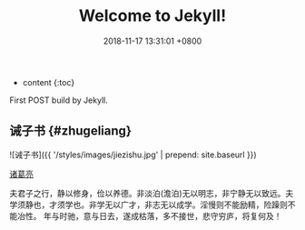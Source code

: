 ﻿---
layout: post
title:  "Welcome to Jekyll!"
date:   2018-11-17 13:31:01 +0800
categories: jekyll
tag: jekyll
---

* content
{:toc}


First POST build by Jekyll.


诫子书				{#zhugeliang}
------------------------

![诫子书]({{ '/styles/images/jiezishu.jpg' | prepend: site.baseurl  }})


[诸葛亮](#)


夫君子之行，静以修身，俭以养德。非淡泊(澹泊)无以明志，非宁静无以致远。夫学须静也，才须学也。非学无以广才，非志无以成学。淫慢则不能励精，险躁则不能冶性。
年与时驰，意与日去，遂成枯落，多不接世，悲守穷庐，将复何及！


[jekyll]:      http://jekyllrb.com
[jekyll-gh]:   https://github.com/jekyll/jekyll
[jekyll-help]: https://github.com/jekyll/jekyll-help
